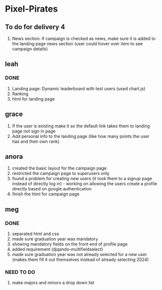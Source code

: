 # Pixel-Pirates

## To do for delivery 4
1. News section: if campaign is checked as news, make sure it is added to the landing page news section (user could hover over item to see campaign details)

## leah
### DONE
1. Landing page: Dynamic leaderboard with test users (used chart.js)
2. Ranking 
3. html for landing page

## grace
1. If the user is existing make it so the default link takes them to landing page not sign in page
2. Add personal info to the landing page (like how many points the user has and their own rank)


## anora
1. created the basic layout for the campaign page 
2. restricted the campaign page to superusers only
3. found a problem for creating new users (it took them to a signup page instead of directly log in) - working on allowing the users create a profile directly based on google authentication
4. finish the html for campaign page

## meg
### DONE
1. separated html and css
2. made sure graduation year was mandatory
3. showing mandatory fields on the front end of profile page
4. added requirement (djqando-multifieldselect)
5. made sure graduation year was not already selected for a new user (makes them fill it out themselves instead of already selecting 2024)

### NEED TO DO
1. make majors and minors a drop down list
